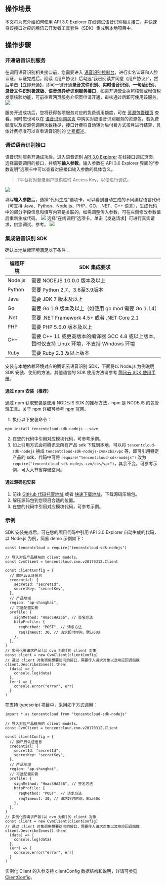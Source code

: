 ## 操作场景
本文将为您介绍如何使用 API 3.0 Explorer 在线调试语音识别相关接口，并快速将该接口对应的腾讯云开发者工具套件（SDK）集成到本地项目中。

## 操作步骤
### 开通语音识别服务
在调用语音识别相关接口前，您需要进入 [语音识别控制台](https://console.cloud.tencent.com/asr)，进行实名认证和人脸认证，认证完成后，阅读《用户协议》后勾选“我已阅读并同意《用户协议》”，然后单击【立即开通】，即可一键开通**录音文件识别、实时语音识别、一句话识别、录音文件识别极速版、语音流异步识别服务接口**，如需开通营业执照核验或增值税发票核验功能，可前往官网页服务介绍页申请开通，审核通过后即可使用该服务。 
![](https://main.qcloudimg.com/raw/284e58e4eaed33b3ea9e290b0872f920.png)

服务开通成功后，您将获得各项服务对应的免费调用额度，可在 [资源包管理页](https://console.cloud.tencent.com/asr/resourcebundle) 查看。同时您也可以在 [语音识别购买页](https://buy.cloud.tencent.com/asr) 中购买对应语音识别服务的资源包，若免费额度以及资源包调用次数耗尽，接口计费将自动转为后付费方式按月进行结算，具体计费标准可以查看语音识别的 [计费概述](https://cloud.tencent.com/document/product/1093/35686)。

### 调试语音识别接口
语音识别服务开通成功后，进入语音识别 [API 3.0 Explorer](https://console.cloud.tencent.com/api/explorer?Product=asr&Version=2019-06-14&Action=CreateAsyncRecognitionTask&SignVersion=) 在线接口调试页面，选择需要调用的接口，并填写**输入参数**。输入参数在 API 3.0 Explorer 界面的“参数说明”选项卡中可以查看对应接口输入参数的具体含义。
>?平台将对登录用户提供临时 Access Key，以便进行调试。

![](https://main.qcloudimg.com/raw/32372679d9f39b46009ec5eaebb302d5.png)

填写**输入参数**后，选择“代码生成”选项卡，可以看到自动生成的不同编程语言代码（可支持 Java、Python、Node.js、PHP、GO、.NET、C++ 语言），生成代码中的部分字段信息和填写内容是关联的，如需调整传入参数，可在左侧修改参数值后重新生成代码。
![](https://main.qcloudimg.com/raw/d2c7cdbf68df6d975bf538babb70b0ba.png)
选择“在线调用”选项卡，单击【发送请求】可进行真实请求，供您调试、参考。
![](https://main.qcloudimg.com/raw/2822cfaacc45d821ea57375409740ace.png)

### 集成语音识别 SDK
确认本地依赖环境满足以下条件：

| 编程环境 | SDK 集成要求 |
|---------|---------|
| Node.js | 需要 NODEJS 10.0.0 版本及以上 |
| Python | 需要 Python 2.7、3.6至3.9版本 |
| Java | 需要 JDK 7 版本及以上 |
| Go | 需要 Go 1.9 版本及以上（如使用 go mod 需要 Go 1.14） |
| .Net | 需要 .NET Framework 4.5+ 或者 .NET Core 2.1 |
| PHP | 需要 PHP 5.6.0 版本及以上 |
| C++ | 需要 C++ 11 或更高版本的编译器 GCC 4.8 或以上版本。暂时仅支持 Linux 环境，不支持 Windows 环境 |
| Ruby | 需要 Ruby 2.3 及以上版本 |

安装与本地依赖环境对应的腾讯云语音识别 SDK，下面将以 Node.js 为例说明 SDK 安装、使用的方法，其他语言的 SDK 使用方法请参考 [腾讯云 SDK 使用手册](https://cloud.tencent.com/document/sdk)。

#### 通过 npm 安装（推荐）
通过 npm 获取安装是使用 NODEJS SDK 的推荐方法，npm 是 NODEJS 的包管理工具。关于 npm 详细可参考 [npm 官网](https://www.npmjs.com/)。
1. 执行以下安装命令：
```
npm install tencentcloud-sdk-nodejs --save
```
2. 在您的代码中引用对应模块代码，可参考示例。
3. 如上引用方式会将腾讯云所有产品 sdk 下载到本地，可以将 `tencentcloud-sdk-nodejs` 换成 `tencentcloud-sdk-nodejs-cvm/cbs/vpc` 等，即可引用特定产品的 sdk，代码中可将 `require("tencentcloud-sdk-nodejs")` 改为 `require("tencentcloud-sdk-nodejs-cvm/cbs/vpc")`，其余不变，可参考示例，可大大节省存储空间。

#### 通过源码包安装
1. 前往 [GitHub 代码托管地址](https://github.com/TencentCloud/tencentcloud-sdk-nodejs) 或者 [快速下载地址](https://github.com/TencentCloud/tencentcloud-sdk-nodejs/archive/refs/heads/master.zip)，下载源码压缩包。
2. 解压源码包到您项目合适的位置。
3. 在您的代码中引用对应模块代码，可参考示例。

### 示例
SDK 安装完成后，可在您的项目代码中引用 API 3.0 Explorer 自动生成的代码， 以 Node.js 为例，简易 demo 示例如下：

```
const tencentcloud = require("tencentcloud-sdk-nodejs")

// 导入对应产品模块的 client models。
const CvmClient = tencentcloud.cvm.v20170312.Client

const clientConfig = {
  // 腾讯云认证信息
  credential: {
    secretId: "secretId",
    secretKey: "secretKey",
  },
  // 产品地域
  region: "ap-shanghai",
  // 可选配置实例
  profile: {
    signMethod: "HmacSHA256", // 签名方法
    httpProfile: {
      reqMethod: "POST", // 请求方法
      reqTimeout: 30, // 请求超时时间，默认60s
    },
  },
}
// 实例化要请求产品(以 cvm 为例)的 client 对象
const client = new CvmClient(clientConfig)
// 通过 client 对象调用想要访问的接口，需要传入请求对象以及响应回调函数
client.DescribeZones().then(
  (data) => {
    console.log(data)
  },
  (err) => {
    console.error("error", err)
  }
)
```

在支持 typescript 项目中，采用如下方式调用：

```
import * as tencentcloud from "tencentcloud-sdk-nodejs"

// 导入对应产品模块的 client models。
const CvmClient = tencentcloud.cvm.v20170312.Client

const clientConfig = {
  // 腾讯云认证信息
  credential: {
    secretId: "secretId",
    secretKey: "secretKey",
  },
  // 产品地域
  region: "ap-shanghai",
  // 可选配置实例
  profile: {
    signMethod: "HmacSHA256", // 签名方法
    httpProfile: {
      reqMethod: "POST", // 请求方法
      reqTimeout: 30, // 请求超时时间，默认60s
    },
  },
}
// 实例化要请求产品(以 cvm 为例)的 client 对象
const client = new CvmClient(clientConfig)
// 通过 client 对象调用想要访问的接口，需要传入请求对象以及响应回调函数
client.DescribeZones().then(
  (data) => {
    console.log(data)
  },
  (err) => {
    console.error("error", err)
  }
)
```
实例化 Client 的入参支持 clientConfig 数据结构和说明，详请可参见 [ClientConfig](https://github.com/TencentCloud/tencentcloud-sdk-nodejs/blob/master/src/common/interface.ts)。

